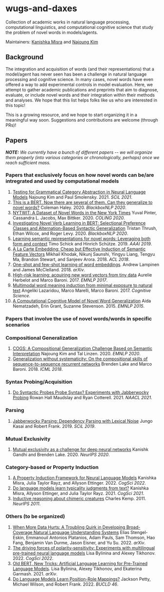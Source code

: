 # wugs-and-daxes
Collection of academic works in natural language processing, computational linguistics, and computational cognitive science that study the problem of novel words in models/agents.

Maintainers: [Kanishka Misra](https://github.com/kanishkamisra) and [Najoung Kim](https://github.com/najoungkim)

## Background

The integration and acquisition of words (and their representations) that a model/agent has never seen has been a challenge in natural language processing and cognitive science. In many cases, novel words have even offered a way to add experimental controls in model evaluation. Here, we attempt to gather academic publications and preprints that aim to diagnose, evaluate, or include novel words and their integration within their methods and analyses. We hope that this list helps folks like us who are interested in this topic!

This is a growing resource, and we hope to start organizing it in a meaningful way soon. Suggestions and contributions are welcome (through PRs)!

## Papers

***NOTE:*** *We currently have a bunch of different papers -- we will organize them properly (into various categories or chronologically, perhaps) once we reach sufficient mass.*

### Papers that exclusively focus on how novel words can be/are intregrated and used by computational models

1. [Testing for Grammatical Category Abstraction in Neural Language Models](https://aclanthology.org/2021.scil-1.59) Najoung Kim and Paul Smolensky. 2021. *SCiL 2021*.
2. [This is a BERT. Now there are several of them. Can they generalize to novel words?](https://aclanthology.org/2020.blackboxnlp-1.31) Coleman Haley. 2020. _BlackboxNLP 2020_.
3. [NYTWIT: A Dataset of Novel Words in the New York Times](https://aclanthology.org/2020.coling-main.572) Yuval Pinter, Cassandra L. Jacobs, Max Bittker. 2020. _COLING 2020_.
4. [Investigating Novel Verb Learning in BERT: Selectional Preference Classes and Alternation-Based Syntactic Generalization](https://aclanthology.org/2020.blackboxnlp-1.25) Tristan Thrush, Ethan Wilcox, and Roger Levy. 2020. _BlackboxNLP 2020_.
5. [Learning semantic representations for novel words: Leveraging both form and context](https://arxiv.org/abs/1811.03866) Timo Schick and Hinrich Schütze. 2019. _AAAI 2019_.
6. [A La Carte Embedding: Cheap but Effective Induction of Semantic Feature Vectors](https://aclanthology.org/P18-1002) Mikhail Khodak, Nikunj Saunshi, Yingyu Liang, Tengyu Ma, Brandon Stewart, and Sanjeev Arora. 2018. _ACL 2018_.
7. [One-shot and few-shot learning of word embeddings](https://arxiv.org/abs/1710.10280). Andrew Lampinen and James McClelland. 2018. _arXiv_.
8. [High-risk learning: acquiring new word vectors from tiny data](https://aclanthology.org/D17-1030) Aurelie Herbelot and Marco Baroni. 2017. *EMNLP 2017*.
9. [Multimodal word meaning induction from minimal exposure to natural text](https://onlinelibrary.wiley.com/doi/full/10.1111/cogs.12481) Angeliki Lazaridou, Marco Marelli, Marco Baroni. 2017. *Cognitive Science*.
10. [A Computational Cognitive Model of Novel Word Generalization](https://aclanthology.org/D15-1207) Aida Nematzadeh, Erin Grant, Suzanne Stevenson. 2015. _EMNLP 2015_.


### Papers that involve the use of novel words/words in specific scenarios

### Compositional Generalization

1. [COGS: A Compositional Generalization Challenge Based on Semantic Interpretation](https://aclanthology.org/2020.emnlp-main.731) Najoung Kim and Tal Linzen. 2020. *EMNLP 2020*.
2. [Generalization without systematicity: On the compositional skills of sequence-to-sequence recurrent networks](http://proceedings.mlr.press/v80/lake18a/lake18a.pdf) Brenden Lake and Marco Baroni. 2018. _ICML 2018_.

### Syntax Probing/Acquisition
1. [Do Syntactic Probes Probe Syntax? Experiments with Jabberwocky Probing](https://aclanthology.org/2021.naacl-main.11) Rowan Hall Maudslay and Ryan Cotterell. 2021. _NAACL 2021_.

### Parsing
1. [Jabberwocky Parsing: Dependency Parsing with Lexical Noise](https://scholarworks.umass.edu/scil/vol2/iss1/13/) Jungo Kasai and Robert Frank. 2019. _SCiL 2019_.

### Mutual Exclusivity
1. [Mutual exclusivity as a challenge for deep neural networks](https://proceedings.neurips.cc/paper/2020/file/a378383b89e6719e15cd1aa45478627c-Paper.pdf) Kanishk Gandhi and Brenden Lake. 2020. _NeurIPS 2020_.

### Category-based or Property Induction
1. [A Property Induction Framework for Neural Language Models](https://arxiv.org/abs/2205.06910) Kanishka Misra, Julia Taylor Rayz, and Allyson Ettinger. 2022. *CogSci 2022*.
2. [Do language models learn typicality judgments from text?](https://escholarship.org/uc/item/9n77r9mr#main) Kanishka Misra, Allyson Ettinger, and Julia Taylor Rayz. 2021. *CogSci 2021*.
3. [Inductive reasoning about chimeric creatures](https://proceedings.neurips.cc/paper/2011/file/705f2172834666788607efbfca35afb3-Paper.pdf) Charles Kemp. 2011. _NeurIPS 2011_.


### Others (to be organized)
1. [When More Data Hurts: A Troubling Quirk in Developing Broad-Coverage Natural Language Understanding Systems](https://arxiv.org/abs/2205.12228) Elias Stengel-Eskin, Emmanouil Antonios Platanios, Adam Pauls, Sam Thomson, Hao Fang, Benjamin Van Durme, Jason Eisner, and Yu Su. 2022. _arXiv_.
2. [The driving forces of polarity-sensitivity: Experiments with multilingual pre-trained neural language models](https://lingbuzz.net/lingbuzz/006641) Lisa Bylinina and Alexey Tikhonov. 2022. _CogSci 2022_.
3. [Old BERT, New Tricks: Artificial Language Learning for Pre-Trained Language Models](https://arxiv.org/abs/2109.06333). Lisa Bylinina, Alexey Tikhonov, and Ekaterina Garmash. 2021. _arXiv_.
4. [Do Language Models Learn Position-Role Mappings?](https://arxiv.org/abs/2202.03611) Jackson Petty, Michael Wilson, and Robert Frank. 2022. _BUCLD 46_.
